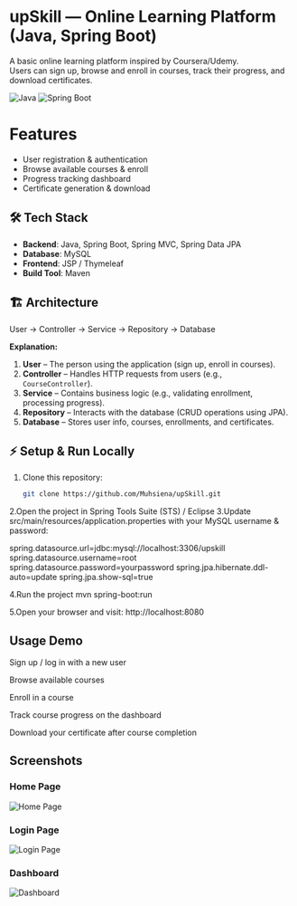# upSkill — Online Learning Platform (Java, Spring Boot)

A basic online learning platform inspired by Coursera/Udemy.  
Users can sign up, browse and enroll in courses, track their progress, and download certificates.

![Java](https://img.shields.io/badge/Language-Java-blue)
![Spring Boot](https://img.shields.io/badge/Framework-SpringBoot-green)



# Features
- User registration & authentication
- Browse available courses & enroll
- Progress tracking dashboard
- Certificate generation & download



## 🛠 Tech Stack
- **Backend**: Java, Spring Boot, Spring MVC, Spring Data JPA  
- **Database**: MySQL  
- **Frontend**: JSP / Thymeleaf  
- **Build Tool**: Maven  

## 🏗 Architecture
User → Controller → Service → Repository → Database


**Explanation:**
1. **User** – The person using the application (sign up, enroll in courses).  
2. **Controller** – Handles HTTP requests from users (e.g., `CourseController`).  
3. **Service** – Contains business logic (e.g., validating enrollment, processing progress).  
4. **Repository** – Interacts with the database (CRUD operations using JPA).  
5. **Database** – Stores user info, courses, enrollments, and certificates.  



## ⚡ Setup & Run Locally

1. Clone this repository:
   ```bash
   git clone https://github.com/Muhsiena/upSkill.git

2.Open the project in Spring Tools Suite (STS) / Eclipse
3.Update src/main/resources/application.properties with your MySQL username & password:

spring.datasource.url=jdbc:mysql://localhost:3306/upskill
spring.datasource.username=root
spring.datasource.password=yourpassword
spring.jpa.hibernate.ddl-auto=update
spring.jpa.show-sql=true

4.Run the project
mvn spring-boot:run

5.Open your browser and visit:
http://localhost:8080

## Usage Demo

Sign up / log in with a new user

Browse available courses

Enroll in a course

Track course progress on the dashboard

Download your certificate after course completion

## Screenshots  

### Home Page  
![Home Page](screenshots/home.png)  

### Login Page  
![Login Page](screenshots/login.png)  

### Dashboard  
![Dashboard](screenshots/dashboard.png)  



   
